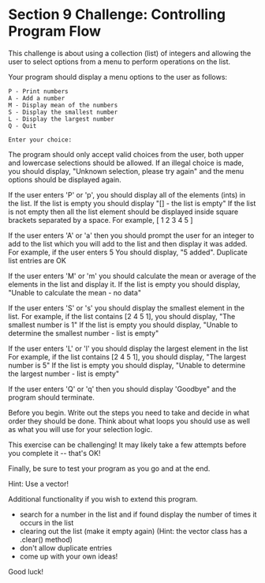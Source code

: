 # Section 9 Challenge: Controlling Program Flow

This challenge is about using a collection (list) of integers and allowing the user
to select options from a menu to perform operations on the list.

Your program should display a menu options to the user as follows:

    P - Print numbers
    A - Add a number
    M - Display mean of the numbers
    S - Display the smallest number
    L - Display the largest number
    Q - Quit

    Enter your choice:

The program should only accept valid choices from the user, both upper and lowercase selections should be allowed.
If an illegal choice is made, you should display, "Unknown selection, please try again" and the menu options should be
displayed again.

If the user enters 'P' or 'p', you should display all of the elements (ints) in the list.
If the list is empty you should display "[] - the list is empty"
If the list is not empty then all the list element should be displayed inside square brackets separated by a space.
For example, [ 1 2 3 4 5 ]

If the user enters 'A' or 'a' then you should prompt the user for an integer to add to the list
which you will add to the list and then display it was added. For example, if the user enters 5
You should display, "5 added".
Duplicate list entries are OK

If the user enters 'M' or 'm'  you should calculate the mean or average of the elements in the list and display it.
If the list is empty you should display, "Unable to calculate the mean - no data"

If the user enters 'S' or 's' you should display the smallest element in the list.
For example, if the list contains [2 4 5 1],  you should display, "The smallest number is 1"
If the list is empty you should display, "Unable to determine the smallest number - list is empty"

If the user enters 'L' or 'l' you should display the largest element in the list
For example, if the list contains [2 4 5 1], you should display, "The largest number is 5"
If the list is empty you should display, "Unable to determine the largest number - list is empty"

If the user enters 'Q' or 'q' then you should display 'Goodbye" and the program should terminate.

Before you begin. Write out the steps you need to take and decide in what order they should be done.
Think about what loops you should use as well as what you will use for your selection logic.

This exercise can be challenging! It may likely take a few attempts before you complete it -- that's OK!

Finally, be sure to test your program as you go and at the end.

Hint: Use a vector!

Additional functionality if you wish to extend this program.

- search for a number in the list and if found display the number of times it occurs in the list
- clearing out the list (make it empty again) (Hint: the vector class has a .clear() method)
- don't allow duplicate entries
- come up with your own ideas!

Good luck!
